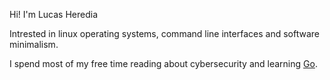 Hi! I'm Lucas Heredia

Intrested in linux operating systems, command line interfaces and software minimalism. 

I spend most of my free time reading about cybersecurity and learning [Go](https://github.com/lucasherediadv/learn_golang).

